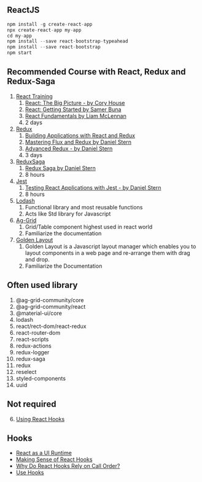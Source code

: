 ## ReactJS

```Javascript 
npm install -g create-react-app
npx create-react-app my-app
cd my-app
npm install --save react-bootstrap-typeahead
npm install --save react-bootstrap
npm start
```

## Recommended Course with React, Redux and Redux-Saga
1. [React Training](https://reactjs.org/)
   1. [React: The Big Picture - by Cory House](https://app.pluralsight.com/library/courses/react-big-picture/table-of-contents)
   2. [React: Getting Started by Samer Buna](https://app.pluralsight.com/library/courses/react-js-getting-started/table-of-contents)
   3. [React Fundamentals by Liam McLennan](https://app.pluralsight.com/library/courses/react-fundamentals-update/table-of-contents)
   4. 2 days
2. [Redux](https://redux.js.org/introduction/getting-started)
   1. [Building Applications with React and Redux](https://app.pluralsight.com/library/courses/react-redux-react-router-es6)
   2. [Mastering Flux and Redux by Daniel Stern](https://app.pluralsight.com/library/courses/flux-redux-mastering/table-of-contents)
   3. [Advanced Redux - by Daniel Stern](https://app.pluralsight.com/library/courses/advanced-redux/table-of-contents)
   4. 3 days
3. [ReduxSaga](https://redux-saga.js.org/docs/api)
   1. [Redux Saga by Daniel Stern](https://app.pluralsight.com/library/courses/redux-saga/table-of-contents)
   2. 8 hours
4. [Jest](https://jestjs.io/docs/tutorial-react)
   1. [Testing React Applications with Jest  - by Daniel Stern](https://app.pluralsight.com/library/courses/testing-react-applications-jest/table-of-contents)
   2. 8 hours
5. [Lodash](https://lodash.com/)
   1. Functional library and most reusable functions
   2. Acts like Std library for Javascript
6. [Ag-Grid](https://www.ag-grid.com/react-data-grid/)
   1. Grid/Table component highest used in react world
   2. Familiarize the documentation
7. [Golden Layout](http://golden-layout.com/tutorials/getting-started.html)
   1. Golden Layout is a Javascript layout manager which enables you to layout components in a web page and re-arrange them with drag and drop.
   2. Familiarize the Documentation

## Often used library

1. @ag-grid-community/core
1. @ag-grid-community/react
1. @material-ui/core
1. lodash
1. react/rect-dom/react-redux
1. react-router-dom
1. react-scripts
1. redux-actions
1. redux-logger
1. redux-saga
1. redux
1. reselect
1. styled-components
1. uuid


## Not required
6. [Using React Hooks](https://app.pluralsight.com/library/courses/using-react-hooks/table-of-contents)

## Hooks
* [React as a UI Runtime](https://overreacted.io/react-as-a-ui-runtime/)
* [Making Sense of React Hooks](https://medium.com/@dan_abramov/making-sense-of-react-hooks-fdbde8803889)
* [Why Do React Hooks Rely on Call Order?](https://overreacted.io/why-do-hooks-rely-on-call-order/#flaw-7-cant-pass-values-between-hooks)
* [Use Hooks](https://usehooks.com/)